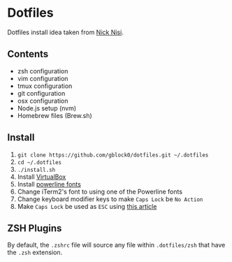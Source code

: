 # Dotfiles

Dotfiles install idea taken from [Nick Nisi](http://www.github.com/nicknisi).

## Contents

+ zsh configuration
+ vim configuration
+ tmux configuration
+ git configuration
+ osx configuration
+ Node.js setup (nvm)
+ Homebrew files (Brew.sh)

## Install

1. `git clone https://github.com/gblock0/dotfiles.git ~/.dotfiles`
1. `cd ~/.dotfiles`
1. `./install.sh`
1. Install [VirtualBox](https://www.virtualbox.org/)
1. Install [powerline fonts](https://github.com/powerline/fonts)
1. Change iTerm2's font to using one of the Powerline fonts
1. Change keyboard modifier keys to make `Caps Lock` be `No Action`
1. Make `Caps Lock` be used as `ESC` using [this article](http://stackoverflow.com/questions/127591/using-caps-lock-as-esc-in-mac-os-x)

## ZSH Plugins

By default, the `.zshrc` file will source any file within `.dotfiles/zsh` that
have the `.zsh` extension.
